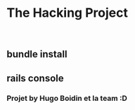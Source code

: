 # The Hacking Project
<br>

<h2>bundle install</h2>
<h2>rails console</h2>

<h3>Projet by Hugo Boidin et la team :D</h3>